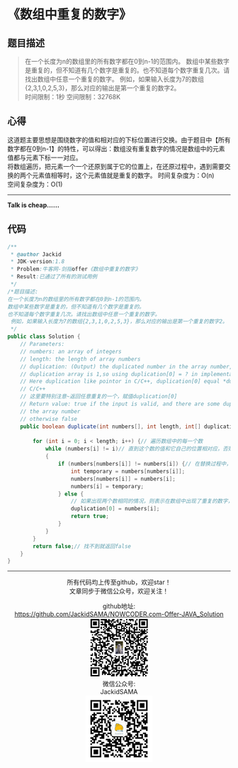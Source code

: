 # 《数组中重复的数字》
## 题目描述
>在一个长度为n的数组里的所有数字都在0到n-1的范围内。 数组中某些数字是重复的，但不知道有几个数字是重复的。也不知道每个数字重复几次。请找出数组中任意一个重复的数字。 例如，如果输入长度为7的数组{2,3,1,0,2,5,3}，那么对应的输出是第一个重复的数字2。  
时间限制：1秒 空间限制：32768K

## 心得
这道题主要思想是围绕数字的值和相对应的下标位置进行交换。由于题目中【所有数字都在0到n-1】的特性，可以得出：数组没有重复数字的情况是数组中的元素值都与元素下标一一对应。  
将数组遍历，把元素一个一个还原到属于它的位置上，在还原过程中，遇到需要交换的两个元素值相等时，这个元素值就是重复的数字。
时间复杂度为：O(n)  
空间复杂度为：O(1)  

***
**Talk is cheap......**
## 代码
```java
/**
 * @author Jackid
 * JDK-version:1.8
 * Problem:牛客网-剑指offer《数组中重复的数字》
 * Result:已通过了所有的测试用例
 */
/*题目描述:
在一个长度为n的数组里的所有数字都在0到n-1的范围内。 
数组中某些数字是重复的，但不知道有几个数字是重复的。
也不知道每个数字重复几次。请找出数组中任意一个重复的数字。
 例如，如果输入长度为7的数组{2,3,1,0,2,5,3}，那么对应的输出是第一个重复的数字2。
 */
public class Solution {
	// Parameters:
	// numbers: an array of integers
	// length: the length of array numbers
	// duplication: (Output) the duplicated number in the array number,length of
	// duplication array is 1,so using duplication[0] = ? in implementation;
	// Here duplication like pointor in C/C++, duplication[0] equal *duplication in
	// C/C++
	// 这里要特别注意~返回任意重复的一个，赋值duplication[0]
	// Return value: true if the input is valid, and there are some duplications in
	// the array number
	// otherwise false
	public boolean duplicate(int numbers[], int length, int[] duplication) {

		for (int i = 0; i < length; i++) {// 遍历数组中的每一个数
			while (numbers[i] != i)// 直到这个数的值和它自己的位置相对应，否则一直做替换
			{
				if (numbers[numbers[i]] != numbers[i]) {// 在替换过程中，如果两个数不相同，则正常替换
					int temporary = numbers[numbers[i]];
					numbers[numbers[i]] = numbers[i];
					numbers[i] = temporary;
				} else {
					// 如果出现两个数相同的情况，则表示在数组中出现了重复的数字，将该数赋值给duplication[0],同时返回true
					duplication[0] = numbers[i];
					return true;
				}
			}
		}
		return false;// 找不到就返回false
	}
}
```  

***
<div align="center">
所有代码均上传至github，欢迎star！<br/>
文章同步于微信公众号，欢迎关注！  

github地址:  
https://github.com/JackidSAMA/NOWCODER.com-Offer-JAVA_Solution  
<img src="../github_qrcode.png" width="135"/>  
微信公众号:  
JackidSAMA  
<img src="../wechat_qrcode.jpg" width="150"/>
</div>
